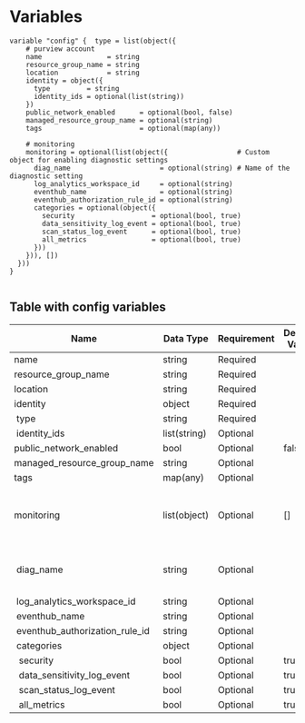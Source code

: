 # Variables

```
variable "config" {  type = list(object({
    # purview account
    name                = string
    resource_group_name = string
    location            = string
    identity = object({
      type         = string
      identity_ids = optional(list(string))
    })
    public_network_enabled      = optional(bool, false)
    managed_resource_group_name = optional(string)
    tags                        = optional(map(any))

    # monitoring
    monitoring = optional(list(object({                 # Custom object for enabling diagnostic settings
      diag_name                      = optional(string) # Name of the diagnostic setting
      log_analytics_workspace_id     = optional(string)
      eventhub_name                  = optional(string)
      eventhub_authorization_rule_id = optional(string)
      categories = optional(object({
        security                   = optional(bool, true)
        data_sensitivity_log_event = optional(bool, true)
        scan_status_log_event      = optional(bool, true)
        all_metrics                = optional(bool, true)
      }))
    })), [])
  }))
}


```


## Table with config variables

| Name | Data Type | Requirement | Default Value | Comment |
| ------- | --------- | ----------- | ------------- | ------- |
|name | string | Required |  |  |
|resource_group_name | string | Required |  |  |
|location | string | Required |  |  |
|identity | object | Required |  |  |
|&nbsp;type | string | Required |  |  |
|&nbsp;identity_ids | list(string) | Optional |  |  |
|public_network_enabled | bool | Optional |  false |  |
|managed_resource_group_name | string | Optional |  |  |
|tags | map(any) | Optional |  |  |
|monitoring | list(object) | Optional | [] |  Custom object for enabling diagnostic settings |
|&nbsp;diag_name | string | Optional |  |  Name of the diagnostic setting |
|&nbsp;log_analytics_workspace_id | string | Optional |  |  |
|&nbsp;eventhub_name | string | Optional |  |  |
|&nbsp;eventhub_authorization_rule_id | string | Optional |  |  |
|&nbsp;categories | object | Optional |  |  |
|&nbsp;&nbsp;security | bool | Optional |  true |  |
|&nbsp;&nbsp;data_sensitivity_log_event | bool | Optional |  true |  |
|&nbsp;&nbsp;scan_status_log_event | bool | Optional |  true |  |
|&nbsp;&nbsp;all_metrics | bool | Optional |  true |  |


